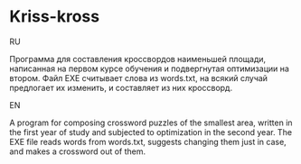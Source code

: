 # Kriss-kross
RU

Программа для составления кроссвордов наименьшей площади, написанная на первом курсе обучения и подвергнутая оптимизации на втором. Файл EXE считывает слова из words.txt, на всякий случай предлогает их изменить, и составляет из них кроссворд. 

EN

A program for composing crossword puzzles of the smallest area, written in the first year of study and subjected to optimization in the second  year. The EXE file reads words from words.txt, suggests changing them just in case, and makes a crossword out of them.
